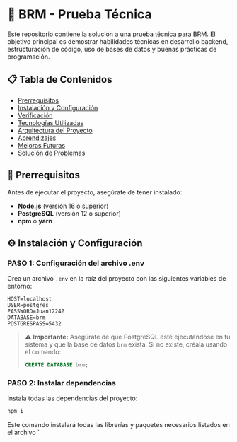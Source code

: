 # 🚀 BRM - Prueba Técnica

Este repositorio contiene la solución a una prueba técnica para BRM. El objetivo principal es demostrar habilidades técnicas en desarrollo backend, estructuración de código, uso de bases de datos y buenas prácticas de programación.

## 📋 Tabla de Contenidos

- [Prerrequisitos](#-prerrequisitos)
- [Instalación y Configuración](#-instalación-y-configuración)
- [Verificación](#-verificación)
- [Tecnologías Utilizadas](#-tecnologías-utilizadas)
- [Arquitectura del Proyecto](#-arquitectura-del-proyecto)
- [Aprendizajes](#-aprendizajes)
- [Mejoras Futuras](#-mejoras-futuras)
- [Solución de Problemas](#-solución-de-problemas)

## 🔧 Prerrequisitos

Antes de ejecutar el proyecto, asegúrate de tener instalado:

- **Node.js** (versión 16 o superior)
- **PostgreSQL** (versión 12 o superior)
- **npm** o **yarn**

## ⚙️ Instalación y Configuración

### PASO 1: Configuración del archivo .env

Crea un archivo `.env` en la raíz del proyecto con las siguientes variables de entorno:

```env
HOST=localhost
USER=postgres
PASSWORD=Juan1224?
DATABASE=brm
POSTGRESPASS=5432
```

> **⚠️ Importante:** Asegúrate de que PostgreSQL esté ejecutándose en tu sistema y que la base de datos `brm` exista. Si no existe, créala usando el comando:
> ```sql
> CREATE DATABASE brm;
> ```

### PASO 2: Instalar dependencias

Instala todas las dependencias del proyecto:

```bash
npm i
```

Este comando instalará todas las librerías y paquetes necesarios listados en el archivo `